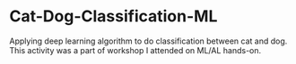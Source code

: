 # Cat-Dog-Classification-ML
Applying deep learning algorithm to do classification between cat and dog. This activity was a part of workshop I attended on ML/AL hands-on.  
